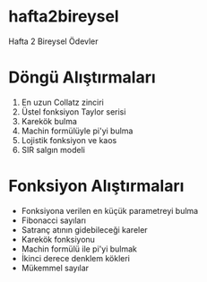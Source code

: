 # hafta2bireysel
 Hafta 2 Bireysel Ödevler

# Döngü Alıştırmaları
<ol>
	<li>En uzun Collatz zinciri</li>
	<li>Üstel fonksiyon Taylor serisi</li>
	<li>Karekök bulma</li>
	<li>Machin formülüyle pi'yi bulma</li>
	<li>Lojistik fonksiyon ve kaos</li>
	<li>SIR salgın modeli</li>
</ol>

# Fonksiyon Alıştırmaları
<ul>
	<li>Fonksiyona verilen en küçük parametreyi bulma</li>
	<li>Fibonacci sayıları</li>
	<li>Satranç atının gidebileceği kareler</li>
	<li>Karekök fonksiyonu</li>
	<li>Machin formülü ile pi'yi bulmak</li>
	<li>İkinci derece denklem kökleri</li>
	<li>Mükemmel sayılar</li>
</ul>
